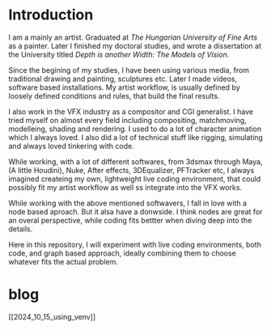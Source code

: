 # Introduction
I am a mainly an artist. Graduated at _The Hungarian University of Fine Arts_
as a painter. Later I finished my doctoral studies, and wrote a dissertation
at the University titled _Depth is another Width: The Models of Vision_.

Since the begining of my studies, I have been using various media, from
traditional drawing and painting, sculptures etc. Later I made videos,
software based installations.
My artist workflow, is usually defined by loosely defined conditions and rules,
that build the final results.

I also work in the VFX industry as a compositor and CGI generalist.
I have tried myself on almost every field including compositing, matchmoving,
modelleing, shading and rendering. I used to do a lot of character animation
which I always loved. I also did a lot of technical stuff like rigging,
simulating and always loved tinkering with code.

While working, with a lot of different softwares, from 3dsmax through Maya,
(A little Houdini), Nuke, After effects, 3DEqualizer, PFTracker etc,
I always imagined createing my own, lightweight live coding environment,
that could possibly fit my artist workflow as well ss integrate into the
VFX works.

While working with the above mentioned softwavers, I fall in love with a node
based aproach. But it alsa have a donwside. I think nodes are great for an
overal perspective, while coding fits bettter when diving deep into the details.

Here in this repository, I will experiment with live coding environments,
both code, and graph based approach, ideally combining them to choose whatever
fits the actual problem.

# blog
[[2024_10_15_using_venv]]